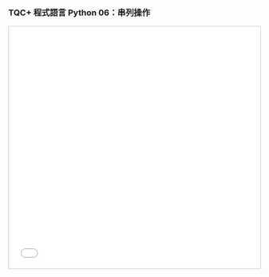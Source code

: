 ### TQC+ 程式語言 Python 06：串列操作 ###

<iframe src="//www.slideshare.net/slideshow/embed_code/key/3Qvu3ZDn4T0wSW" width="595" height="485" frameborder="0" marginwidth="0" marginheight="0" scrolling="no" style="border:1px solid #CCC; border-width:1px; margin-bottom:5px; max-width: 100%;" allowfullscreen> </iframe> 
